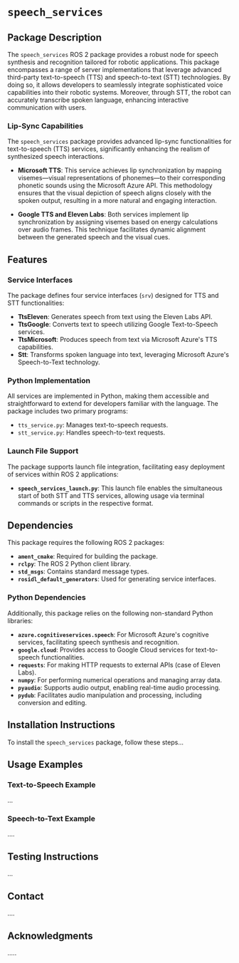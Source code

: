 # `speech_services`

## Package Description
The `speech_services` ROS 2 package provides a robust node for speech synthesis and recognition tailored for robotic applications. This package encompasses a range of server implementations that leverage advanced third-party text-to-speech (TTS) and speech-to-text (STT) technologies. By doing so, it allows developers to seamlessly integrate sophisticated voice capabilities into their robotic systems. Moreover, through STT, the robot can accurately transcribe spoken language, enhancing interactive communication with users.

### Lip-Sync Capabilities

The `speech_services` package provides advanced lip-sync functionalities for text-to-speech (TTS) services, significantly enhancing the realism of synthesized speech interactions.

- **Microsoft TTS**: This service achieves lip synchronization by mapping visemes—visual representations of phonemes—to their corresponding phonetic sounds using the Microsoft Azure API. This methodology ensures that the visual depiction of speech aligns closely with the spoken output, resulting in a more natural and engaging interaction.

- **Google TTS and Eleven Labs**: Both services implement lip synchronization by assigning visemes based on energy calculations over audio frames. This technique facilitates dynamic alignment between the generated speech and the visual cues.

## Features

### Service Interfaces
The package defines four service interfaces (`srv`) designed for TTS and STT functionalities:
- **TtsEleven**: Generates speech from text using the Eleven Labs API.
- **TtsGoogle**: Converts text to speech utilizing Google Text-to-Speech services.
- **TtsMicrosoft**: Produces speech from text via Microsoft Azure's TTS capabilities.
- **Stt**: Transforms spoken language into text, leveraging Microsoft Azure's Speech-to-Text technology.

### Python Implementation
All services are implemented in Python, making them accessible and straightforward to extend for developers familiar with the language. The package includes two primary programs:
- `tts_service.py`: Manages text-to-speech requests.
- `stt_service.py`: Handles speech-to-text requests.

### Launch File Support
The package supports launch file integration, facilitating easy deployment of services within ROS 2 applications:
- **`speech_services_launch.py`**: This launch file enables the simultaneous start of both STT and TTS services, allowing usage via terminal commands or scripts in the respective format.

## Dependencies

This package requires the following ROS 2 packages:
- **`ament_cmake`**: Required for building the package.
- **`rclpy`**: The ROS 2 Python client library.
- **`std_msgs`**: Contains standard message types.
- **`rosidl_default_generators`**: Used for generating service interfaces.

### Python Dependencies
Additionally, this package relies on the following non-standard Python libraries:
- **`azure.cognitiveservices.speech`**: For Microsoft Azure's cognitive services, facilitating speech synthesis and recognition.
- **`google.cloud`**: Provides access to Google Cloud services for text-to-speech functionalities.
- **`requests`**: For making HTTP requests to external APIs (case of Eleven Labs).
- **`numpy`**: For performing numerical operations and managing array data.
- **`pyaudio`**: Supports audio output, enabling real-time audio processing.
- **`pydub`**: Facilitates audio manipulation and processing, including conversion and editing.


## Installation Instructions
To install the `speech_services` package, follow these steps...

## Usage Examples
### Text-to-Speech Example
...

### Speech-to-Text Example
....

## Testing Instructions
...

## Contact
....

## Acknowledgments
.....
